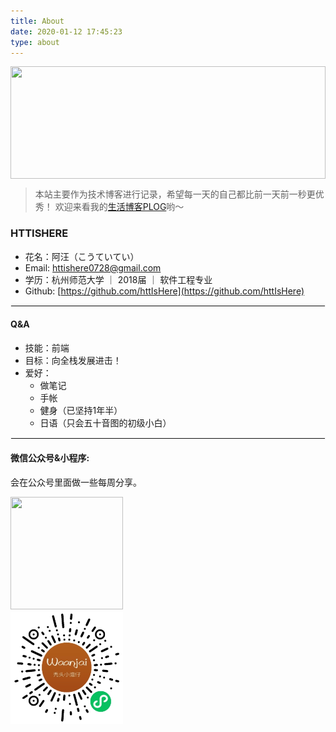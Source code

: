 ```yaml
---
title: About
date: 2020-01-12 17:45:23
type: about
---
```


<img src="yjtp.png" class="banner">

> 本站主要作为技术博客进行记录，希望每一天的自己都比前一天前一秒更优秀！
> 欢迎来看我的[生活博客PLOG](https://httishere.notion.site/httishere/HTTISHERE-51826cfe4d6a4c9ca61c7c28665a85f7)哟～

### HTTISHERE

- 花名：阿汪（こうていてい）
- Email: httishere0728@gmail.com
- 学历：杭州师范大学 ｜ 2018届 ｜ 软件工程专业
- Github: [https://github.com/httIsHere](https://github.com/httIsHere)

---
#### Q&A

- 技能：前端
- 目标：向全栈发展进击！
- 爱好：
  - 做笔记
  - 手帐
  - 健身（已坚持1年半）
  - 日语（只会五十音图的初级小白）
---
#### 微信公众号&小程序:

会在公众号里面做一些每周分享。

![](index/qrcode.jpg) ![](index/mini.jpg)

<style>
    img {width: 180px; height: 180px; display: inline-block !important; margin-right: 150px !important;}
    hr {border: 1px solid #f3f3f3;}
    .banner {width: 100%; display: block !important;}
</style>